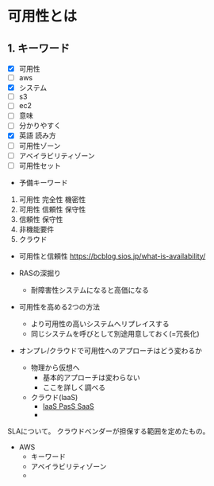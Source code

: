 # 可用性とは

## 1. キーワード

* [x] 可用性
* [ ] aws
* [x] システム
* [ ] s3
* [ ] ec2
* [ ] 意味
* [ ] 分かりやすく
* [x] 英語 読み方
* [ ] 可用性ゾーン
* [ ] アベイラビリティゾーン
* [ ] 可用性セット

* 予備キーワード
1. 可用性 完全性 機密性
2. 可用性 信頼性 保守性
3. 信頼性 保守性
4. 非機能要件
5. クラウド

* 可用性と信頼性
https://bcblog.sios.jp/what-is-availability/

* RASの深掘り
  + 耐障害性システムになると高価になる

* 可用性を高める2つの方法
  + より可用性の高いシステムへリプレイスする
  + 同じシステムを呼びとして別途用意しておく(=冗長化)

* オンプレ/クラウドで可用性へのアプローチはどう変わるか
  + 物理から仮想へ
    - 基本的アプローチは変わらない
    - ここを詳しく調べる
  + クラウド(laaS)
    - [IaaS PasS SaaS](https://www.google.com/search?q=IaaS+PasS+SaaS&sxsrf=ALiCzsYWFP-7U2iqRPKvL02acIWsZv1Bag%3A1666655588361&ei=ZCVXY5vWFZWk2roPxd6g-Ag&ved=0ahUKEwibmLryh_r6AhUVklYBHUUvCI8Q4dUDCA8&uact=5&oq=IaaS+PasS+SaaS&gs_lcp=Cgdnd3Mtd2l6EAMyDQgAEIAEELEDEIMBEAoyBwgAEIAEEAoyBwgAEIAEEAoyBwgAEIAEEAoyBwgAEIAEEAoyBwgAEIAEEAoyBwgAEIAEEAoyBwgAEIAEEAoyBwgAEIAEEAoyBwgAEIAEEAo6CggAEEcQ1gQQsAM6CwgAEIAEELEDEIMBOgUIABCABDoECAAQQzoNCAAQgAQQsQMQgwEQDToHCAAQgAQQDUoECE0YAUoECEEYAEoECEYYAFCsOFjmhAFg54YBaApwAHgAgAHCAYgBig6SAQM3LjmYAQCgAQHIAQrAAQE&sclient=gws-wiz)
    -

SLAについて。
クラウドベンダーが担保する範囲を定めたもの。

* AWS
  + キーワード
  + アベイラビリティゾーン
  -

